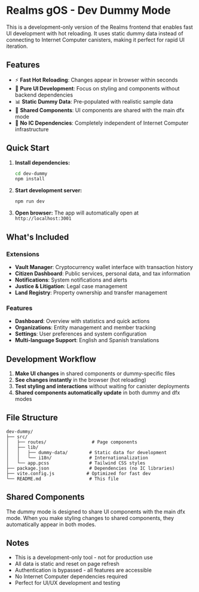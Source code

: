 # Realms gOS - Dev Dummy Mode

This is a development-only version of the Realms frontend that enables fast UI development with hot reloading. It uses static dummy data instead of connecting to Internet Computer canisters, making it perfect for rapid UI iteration.

## Features

- ⚡ **Fast Hot Reloading**: Changes appear in browser within seconds
- 🎨 **Pure UI Development**: Focus on styling and components without backend dependencies
- 📊 **Static Dummy Data**: Pre-populated with realistic sample data
- 🔄 **Shared Components**: UI components are shared with the main dfx mode
- 🚫 **No IC Dependencies**: Completely independent of Internet Computer infrastructure

## Quick Start

1. **Install dependencies:**
   ```bash
   cd dev-dummy
   npm install
   ```

2. **Start development server:**
   ```bash
   npm run dev
   ```

3. **Open browser:**
   The app will automatically open at `http://localhost:3001`

## What's Included

### Extensions
- **Vault Manager**: Cryptocurrency wallet interface with transaction history
- **Citizen Dashboard**: Public services, personal data, and tax information
- **Notifications**: System notifications and alerts
- **Justice & Litigation**: Legal case management
- **Land Registry**: Property ownership and transfer management

### Features
- **Dashboard**: Overview with statistics and quick actions
- **Organizations**: Entity management and member tracking
- **Settings**: User preferences and system configuration
- **Multi-language Support**: English and Spanish translations

## Development Workflow

1. **Make UI changes** in shared components or dummy-specific files
2. **See changes instantly** in the browser (hot reloading)
3. **Test styling and interactions** without waiting for canister deployments
4. **Shared components automatically update** in both dummy and dfx modes

## File Structure

```
dev-dummy/
├── src/
│   ├── routes/                 # Page components
│   ├── lib/
│   │   ├── dummy-data/        # Static data for development
│   │   └── i18n/              # Internationalization
│   └── app.pcss               # Tailwind CSS styles
├── package.json               # Dependencies (no IC libraries)
├── vite.config.js            # Optimized for fast dev
└── README.md                  # This file
```

## Shared Components

The dummy mode is designed to share UI components with the main dfx mode. When you make styling changes to shared components, they automatically appear in both modes.

## Notes

- This is a development-only tool - not for production use
- All data is static and reset on page refresh
- Authentication is bypassed - all features are accessible
- No Internet Computer dependencies required
- Perfect for UI/UX development and testing

